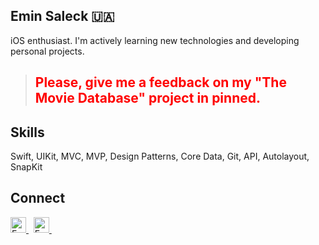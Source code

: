 

## **Emin Saleck** 🇺🇦

iOS enthusiast. I'm actively learning new technologies and developing personal projects.


> ## **<p style="color:red">Please, give me a feedback on my "The Movie Database" project in pinned.**</p>

## **Skills**
<p>
Swift, UIKit, MVC, MVP, Design Patterns, Core Data, Git, API, Autolayout, SnapKit
</p>


## **Connect**
 <a href="https://www.linkedin.com/in/eminsaleck1001/" target="_blank"> 
   <img align="" alt="Emin's LinkedIn" width="25px" src="https://www.vectorlogo.zone/logos/linkedin/linkedin-icon.svg" /> 
 </a> &nbsp;
<a href="mailto:lemin08@gmail.com" target="_blank"> 
   <img align="" alt="Emin's LinkedIn" width="25px" src="https://www.vectorlogo.zone/logos/gmail/gmail-icon.svg" /> 
 </a> &nbsp;

